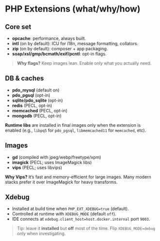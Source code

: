 # PHP Extensions (what/why/how)

## Core set
- **opcache**: performance, always built.
- **intl** (on by default): ICU for i18n, message formatting, collators.
- **zip** (on by default): composer + app packaging.
- **soap/xsl/gmp/bcmath/exif/pcntl**: opt-in flags.

> **Why flags?** Keep images lean. Enable only what you actually need.

## DB & caches
- **pdo_mysql** (default on)
- **pdo_pgsql** (opt-in)
- **sqlite/pdo_sqlite** (opt-in)
- **redis** (PECL, opt-in)
- **memcached** (PECL, opt-in)
- **mongodb** (PECL, opt-in)

**Runtime libs** are installed in final images only when the extension is enabled (e.g., `libpq5` for `pdo_pgsql`, `libmemcached11` for `memcached`, etc).

## Images
- **gd** (compiled with jpeg/webp/freetype/xpm)
- **imagick** (PECL; uses ImageMagick libs)
- **vips** (PECL; uses libvips)

**Why Vips?** It’s fast and memory-efficient for large images. Many modern stacks prefer it over ImageMagick for heavy transforms.

## Xdebug
- Installed at build time when `PHP_EXT_XDEBUG=true` (default).
- Controlled at runtime with `XDEBUG_MODE` (default `off`).
- IDE connects at `xdebug.client_host=host.docker.internal` port `9003`.

> Tip: leave it **installed** but **off** most of the time. Flip `XDEBUG_MODE=debug` only when investigating.